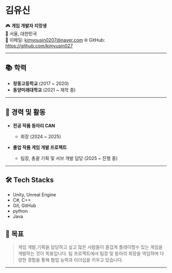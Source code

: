# 김유신 

🎮 **게임 개발자 지망생**  
📍 서울, 대한민국  
📧 이메일: kimyousin0207@naver.com 
🌐 GitHub: https://github.com/kimyusin027

---

## 📚 학력

- **창동고등학교** (2017 ~ 2020)  
- **동양미래대학교** (2021 ~ 재학 중)

---

## 💼 경력 및 활동

- **전공 작품 동아리 CAN**
  - 회장 (2024 ~ 2025)

- **졸업 작품 게임 개발 프로젝트**
  - 팀장, 총괄 기획 및 서브 개발 담당 (2025 ~ 진행 중)

---

## 🛠️ Tech Stacks

- Unity, Unreal Engine
- C#, C++
- Git, GitHub
- python
- Java


## 🌱 목표

> 게임 개발,기획을 담당하고 싶고 많은 사람들이 즐겁게 플레이할수 있는 게임을 개발하는 것이 목표입니다.
> 팀 프로젝트에서 팀장 및 동아리 회장을 역임하며 다양한 경험을 통해 협업 능력과 리더십을 키우고 있습니다.

---

